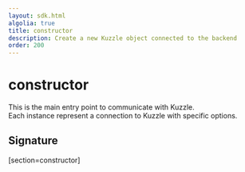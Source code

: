 ```yaml
---
layout: sdk.html
algolia: true
title: constructor
description: Create a new Kuzzle object connected to the backend
order: 200
---
```


# constructor

This is the main entry point to communicate with Kuzzle.  
Each instance represent a connection to Kuzzle with specific options.

## Signature
[section=constructor]
